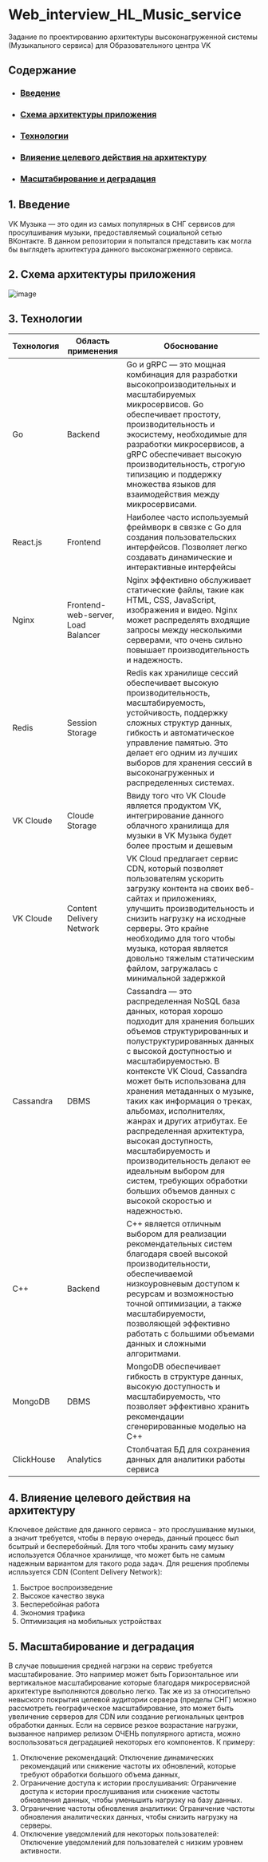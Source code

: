 # Web_interview_HL_Music_service
Задание по проектированию архитектуры высоконагруженной системы (Музыкального сервиса) для Образовательного центра VK
## Содержание

* ### [Введение](#1)
* ### [Схема архитектуры приложения](#2)
* ### [Технологии](#3)
* ### [Влияение целевого действия на архитектуру](#4)
* ### [Масштабирование и деградация](#5)
## 1. Введение <a name="1"></a>
VK Музыка — это один из самых популярных в СНГ сервисов для просулшивания музыки, предоставляемый социальной сетью ВКонтакте. В данном репозитории я попытался представить как могла бы выглядеть архитектура данного высоконагрженного сервиса.
## 2. Схема архитектуры приложения <a name="2"></a>
![image](https://github.com/user-attachments/assets/a31d0527-c077-47b9-9171-c1f0184272fc)
## 3. Технологии <a name="3"></a>
| Технология  | Область применения             | Обоснование                                                                                             |
|-------------|--------------------------------|---------------------------------------------------------------------------------------------------------|
| Go | Backend |Go и gRPC — это мощная комбинация для разработки высокопроизводительных и масштабируемых микросервисов. Go обеспечивает простоту, производительность и экосистему, необходимые для разработки микросервисов, а gRPC обеспечивает высокую производительность, строгую типизацию и поддержку множества языков для взаимодействия между микросервисами.|
| React.js| Frontend | Наиболее часто используемый фреймворк в связке с Go для создания пользовательских интерфейсов. Позволяет легко создавать динамические и интерактивные интерфейсы |
| Nginx| Frontend-web-server, Load Balancer | Nginx эффективно обслуживает статические файлы, такие как HTML, CSS, JavaScript, изображения и видео. Nginx может распределять входящие запросы между несколькими серверами, что очень сильно повышает производительность и надежность.            |
| Redis |Session Storage|Redis как хранилище сессий обеспечивает высокую производительность, масштабируемость, устойчивость, поддержку сложных структур данных, гибкость и автоматическое управление памятью. Это делает его одним из лучших выборов для хранения сессий в высоконагруженных и распределенных системах.|
|VK Cloude| Cloude Storage|Ввиду того что VK Cloude является продуктом VK, интегрирование данного облачного хранилища для музыки в VK Музыка будет более простым и дешевым|
|VK Cloude| Content Delivery Network|VK Cloud предлагает сервис CDN, который позволяет пользователям ускорить загрузку контента на своих веб-сайтах и приложениях, улучшить производительность и снизить нагрузку на исходные серверы. Это крайне необходимо для того чтобы музыка, которая является довольно тяжелым статическим файлом, загружалась с минимальной задержкой|
| Cassandra| DBMS| Cassandra — это распределенная NoSQL база данных, которая хорошо подходит для хранения больших объемов структурированных и полуструктурированных данных с высокой доступностью и масштабируемостью. В контексте VK Cloud, Cassandra может быть использована для хранения метаданных о музыке, таких как информация о треках, альбомах, исполнителях, жанрах и других атрибутах.  Ее распределенная архитектура, высокая доступность, масштабируемость и производительность делают ее идеальным выбором для систем, требующих обработки больших объемов данных с высокой скоростью и надежностью.|
| C++| Backend | C++ является отличным выбором для реализации рекомендательных систем благодаря своей высокой производительности, обеспечиваемой низкоуровневым доступом к ресурсам и возможностью точной оптимизации, а также масштабируемости, позволяющей эффективно работать с большими объемами данных и сложными алгоритмами.|
| MongoDB |DBMS|MongoDB обеспечивает гибкость в структуре данных, высокую доступность и масштабируемость, что позволяет эффективно хранить рекомендации сгенерированные моделью на C++|
| ClickHouse |Analytics|Столбчатая БД для сохранения данных для аналитики работы сервиса|
## 4. Влияение целевого действия на архитектуру <a name="4"></a>
  Ключевое действие для данного сервиса - это прослушивание музыки, а значит требуется, чтобы в первую очередь, данный процесс был бсытрый и бесперебойный. Для того чтобы хранить саму музыку используется Облачное хранилище, что может быть не самым надежным вариантом для такого рода задач. 
  Для решения проблемы испльзуется CDN (Content Delivery Network): 
  1. Быстрое воспроизведение
  2. Высокое качество звука
  3. Бесперебойная работа
  4. Экономия трафика
  5. Оптимизация на мобильных устройствах
## 5. Масштабирование и деградация <a name="5"></a>
  В случае повышения средней нагрзки на сервис требуется масштабирование. Это например может быть Горизонтальное или вертикальное масштабирование которые благодаря микросервисной архитектуре выполняются довольно легко. Так же из за относительно невыского покрытия целевой аудитории сервера (пределы СНГ) можно рассмотреть географическое масштабирование, это может быть увеличение серверов для CDN или создание региональных центров обработки данных.
  Если на сервисе резкое возрастание нагрузки, вызванное например релизом ОЧЕНЬ популярного артиста, можно воспользоваться деградацией некоторых его компонентов. К примеру: 
  1. Отключение рекомендаций: Отключение динамических рекомендаций или снижение частоты их обновлений, которые требуют обработки большого объема данных,
  2. Ограничение доступа к истории прослушивания: Ограничение доступа к истории прослушивания или снижение частоты обновления данных, чтобы уменьшить нагрузку на базу данных.
  3. Ограничение частоты обновления аналитики: Ограничение частоты обновления аналитических данных, чтобы снизить нагрузку на серверы.
  4. Отключение уведомлений для некоторых пользователей: Отключение уведомлений для пользователей с низким уровнем активности.
